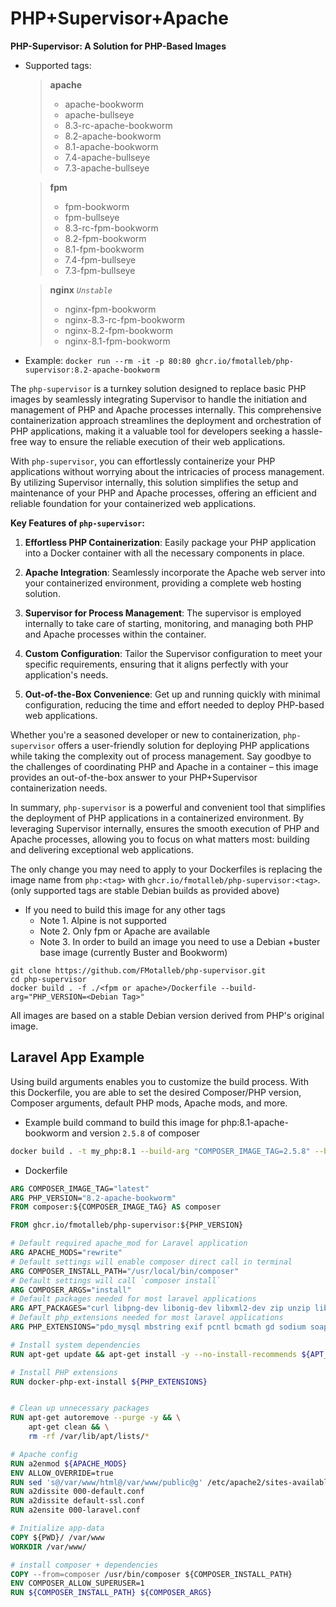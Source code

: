 # PHP+Supervisor+Apache

**PHP-Supervisor: A Solution for PHP-Based Images**

* Supported tags:
    > **apache**
    >
    > * apache-bookworm
    > * apache-bullseye
    > * 8.3-rc-apache-bookworm
    > * 8.2-apache-bookworm
    > * 8.1-apache-bookworm
    > * 7.4-apache-bullseye
    > * 7.3-apache-bullseye

    > **fpm**
    >
    > * fpm-bookworm
    > * fpm-bullseye
    > * 8.3-rc-fpm-bookworm
    > * 8.2-fpm-bookworm
    > * 8.1-fpm-bookworm
    > * 7.4-fpm-bullseye
    > * 7.3-fpm-bullseye
    >

    > **nginx** *`Unstable`*
    >
    > * nginx-fpm-bookworm
    > * nginx-8.3-rc-fpm-bookworm
    > * nginx-8.2-fpm-bookworm
    > * nginx-8.1-fpm-bookworm
    >

* Example: `docker run --rm -it -p 80:80 ghcr.io/fmotalleb/php-supervisor:8.2-apache-bookworm`

The `php-supervisor` is a turnkey solution designed to replace basic PHP images by seamlessly integrating Supervisor to handle the initiation and management of PHP and Apache processes internally. This comprehensive containerization approach streamlines the deployment and orchestration of PHP applications, making it a valuable tool for developers seeking a hassle-free way to ensure the reliable execution of their web applications.

With `php-supervisor`, you can effortlessly containerize your PHP applications without worrying about the intricacies of process management. By utilizing Supervisor internally, this solution simplifies the setup and maintenance of your PHP and Apache processes, offering an efficient and reliable foundation for your containerized web applications.

**Key Features of `php-supervisor`:**

1. **Effortless PHP Containerization**: Easily package your PHP application into a Docker container with all the necessary components in place.

2. **Apache Integration**: Seamlessly incorporate the Apache web server into your containerized environment, providing a complete web hosting solution.

3. **Supervisor for Process Management**: The supervisor is employed internally to take care of starting, monitoring, and managing both PHP and Apache processes within the container.

4. **Custom Configuration**: Tailor the Supervisor configuration to meet your specific requirements, ensuring that it aligns perfectly with your application's needs.

5. **Out-of-the-Box Convenience**: Get up and running quickly with minimal configuration, reducing the time and effort needed to deploy PHP-based web applications.

Whether you're a seasoned developer or new to containerization, `php-supervisor` offers a user-friendly solution for deploying PHP applications while taking the complexity out of process management. Say goodbye to the challenges of coordinating PHP and Apache in a container – this image provides an out-of-the-box answer to your PHP+Supervisor containerization needs.

In summary, `php-supervisor` is a powerful and convenient tool that simplifies the deployment of PHP applications in a containerized environment. By leveraging Supervisor internally, ensures the smooth execution of PHP and Apache processes, allowing you to focus on what matters most: building and delivering exceptional web applications.

The only change you may need to apply to your Dockerfiles is replacing the image name from `php:<tag>` with `ghcr.io/fmotalleb/php-supervisor:<tag>`. (only supported tags are stable Debian builds as provided above)

* If you need to build this image for any other tags
  * Note 1. Alpine is not supported
  * Note 2. Only fpm or Apache are available
  * Note 3. In order to build an image you need to use a Debian +buster base image (currently Buster and Bookworm)  

```
git clone https://github.com/FMotalleb/php-supervisor.git
cd php-supervisor
docker build . -f ./<fpm or apache>/Dockerfile --build-arg="PHP_VERSION=<Debian Tag>"
```

All images are based on a stable Debian version derived from PHP's original image.

## Laravel App Example

Using build arguments enables you to customize the build process. With this Dockerfile,
you are able to set the desired Composer/PHP version, Composer arguments, default PHP mods, Apache mods, and more.

* Example build command to build this image for php:8.1-apache-bookworm and version `2.5.8` of composer

```bash
docker build . -t my_php:8.1 --build-arg "COMPOSER_IMAGE_TAG=2.5.8" --build-arg "PHP_VERSION=8.1-apache-bookworm"
```

* Dockerfile

```Dockerfile
ARG COMPOSER_IMAGE_TAG="latest"
ARG PHP_VERSION="8.2-apache-bookworm"
FROM composer:${COMPOSER_IMAGE_TAG} AS composer

FROM ghcr.io/fmotalleb/php-supervisor:${PHP_VERSION}

# Default required apache_mod for Laravel application
ARG APACHE_MODS="rewrite"
# Default settings will enable composer direct call in terminal
ARG COMPOSER_INSTALL_PATH="/usr/local/bin/composer"
# Default settings will call `composer install`
ARG COMPOSER_ARGS="install"
# Default packages needed for most laravel applications
ARG APT_PACKAGES="curl libpng-dev libonig-dev libxml2-dev zip unzip libsodium-dev git libzip-dev"
# Default php_extensions needed for most laravel applications
ARG PHP_EXTENSIONS="pdo_mysql mbstring exif pcntl bcmath gd sodium soap zip"

# Install system dependencies
RUN apt-get update && apt-get install -y --no-install-recommends ${APT_PACKAGES}

# Install PHP extensions
RUN docker-php-ext-install ${PHP_EXTENSIONS}


# Clean up unnecessary packages
RUN apt-get autoremove --purge -y && \
    apt-get clean && \
    rm -rf /var/lib/apt/lists/*

# Apache config
RUN a2enmod ${APACHE_MODS}
ENV ALLOW_OVERRIDE=true
RUN sed 's@/var/www/html@/var/www/public@g' /etc/apache2/sites-available/000-default.conf | tee /etc/apache2/sites-available/000-laravel.conf
RUN a2dissite 000-default.conf
RUN a2dissite default-ssl.conf
RUN a2ensite 000-laravel.conf

# Initialize app-data
COPY ${PWD}/ /var/www
WORKDIR /var/www/

# install composer + dependencies
COPY --from=composer /usr/bin/composer ${COMPOSER_INSTALL_PATH}
ENV COMPOSER_ALLOW_SUPERUSER=1
RUN ${COMPOSER_INSTALL_PATH} ${COMPOSER_ARGS}
```

